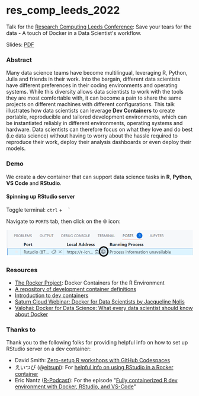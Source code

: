 # res_comp_leeds_2022

Talk for the [Research Computing Leeds Conference](https://rescompleedscon.github.io/conference2022/schedule/): Save your tears for the data - A touch of Docker in a Data Scientist's workflow.

Slides: [PDF](https://github.com/R-icntay/res_comp_leeds_2022/blob/main/Eric_rs_comp_leeds.pdf)


### Abstract

Many data science teams have become multilingual, leveraging R, Python, Julia and friends in their work. Into the bargain, different data scientists have different preferences in their coding environments and operating systems. While this diversity allows data scientists to work with the tools they are most comfortable with, it can become a pain to share the same projects on different machines with different configurations. This talk illustrates how data scientists can leverage **Dev Containers** to create portable, reproducible and tailored development environments, which can be instantiated reliably in different environments, operating systems and hardware. Data scientists can therefore focus on what they love and do best (i.e data science) without having to worry about the hassle required to reproduce their work, deploy their analysis dashboards or even deploy their models.

### Demo

We create a dev container that can support data science tasks in **R**, **Python**, **VS Code** and **RStudio**.

#### Spinning up RStudio server

Toggle terminal: `ctrl` + ` ` `

Navigate to `PORTS` tab, then click on the 🌐 icon:

<p align = "center">
    <img src = images\rsport.png>
</p>



### Resources

- [The Rocker Project](https://rocker-project.org/): Docker Containers for the R Environment
- [A repository of development container definitions](https://github.com/microsoft/vscode-dev-containers)
- [Introduction to dev containers](https://docs.github.com/en/codespaces/setting-up-your-project-for-codespaces/introduction-to-dev-containers)
- [Saturn Cloud Webinar: Docker for Data Scientists by Jacqueline Nolis](https://www.youtube.com/watch?v=2YMu9bzDJbY)
- [Valohai: Docker for Data Science: What every data scientist should know about Docker](https://valohai.com/blog/docker-for-data-science/)

### Thanks to

Thank you to the following folks for providing helpful info on how to set up RStudio server on a dev container:
- David Smith: [Zero-setup R workshops with GitHub Codespaces](https://github.com/revodavid/devcontainers-rstudio)
- えいつぴ (@[eitsupi](https://twitter.com/eitsupi)): For [helpful info on using RStudio in a Rocker container](https://www.rocker-project.org/images/versioned/rstudio)
- Eric Nantz ([R-Podcast](https://r-podcast.org/)): For the episode "[Fully containerized R dev environment with Docker, RStudio, and VS-Code](https://www.youtube.com/watch?v=4wRiPG9LM3o)"
